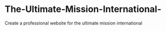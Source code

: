 # The-Ultimate-Mission-International-
Create a professional website for the ultimate mission international 
